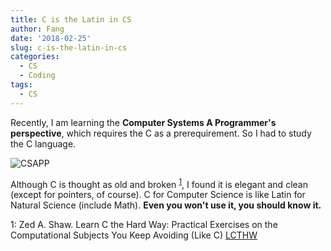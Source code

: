```yaml
---
title: C is the Latin in CS
author: Fang
date: '2018-02-25'
slug: c-is-the-latin-in-cs
categories:
  - CS
  - Coding
tags:
  - CS
---
```



Recently, I am learning the **Computer Systems A Programmer's perspective**, which requires the C as a prerequirement. So I had to study the C language. 

![CSAPP](https://images-na.ssl-images-amazon.com/images/I/41AoUQujOCL._SX387_BO1,204,203,200_.jpg)

Although C is thought as old and broken <sup>[1](#myfootnote1)</sup>, I found it is elegant and clean (except for pointers, of course). 
C for Computer Science is like Latin for Natural Science (include Math). **Even you won't use it, you should know it.**


<a name="myfootnote1">1</a>: Zed A. Shaw. Learn C the Hard Way: Practical Exercises on the Computational Subjects You Keep Avoiding (Like C) [LCTHW]( https://learncodethehardway.org/c/)
